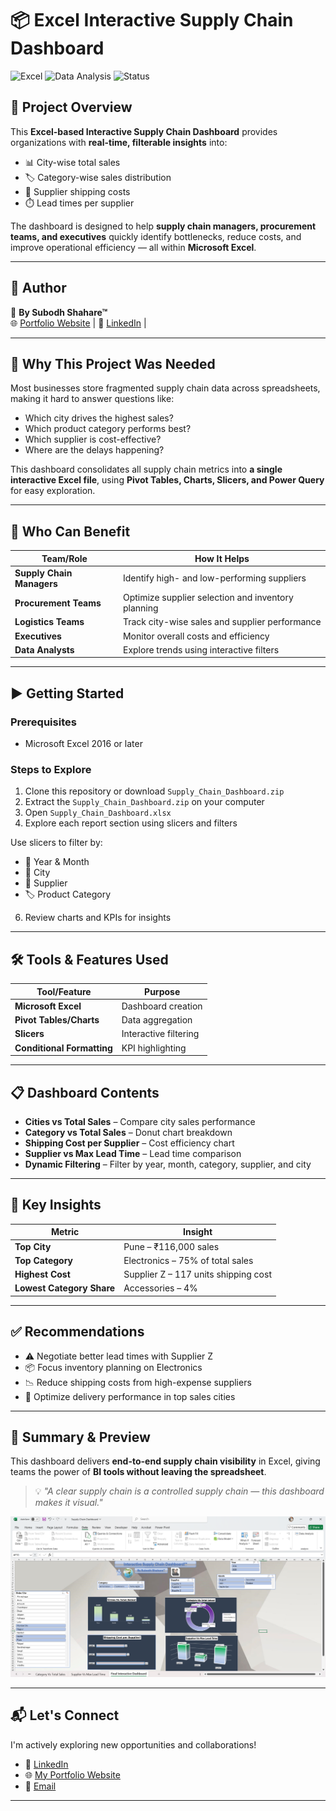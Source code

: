 # 📦 Excel Interactive Supply Chain Dashboard

![Excel](https://img.shields.io/badge/Excel-Dashboard-brightgreen?style=for-the-badge&logo=microsoft-excel)
![Data Analysis](https://img.shields.io/badge/Data-Analysis-blue?style=for-the-badge&logo=databricks)
![Status](https://img.shields.io/badge/Status-Completed-success?style=for-the-badge)

## 🎯 Project Overview
This **Excel-based Interactive Supply Chain Dashboard** provides organizations with **real-time, filterable insights** into:

- 📊 City-wise total sales
- 🏷️ Category-wise sales distribution
- 🚚 Supplier shipping costs
- ⏱️ Lead times per supplier

The dashboard is designed to help **supply chain managers, procurement teams, and executives** quickly identify bottlenecks, reduce costs, and improve operational efficiency — all within **Microsoft Excel**.

---

## 🔗 Author  
👤 **By Subodh Shahare™**  
🌐 [Portfolio Website](https://subodh-s.my.canva.site/home) | 💼 [LinkedIn](https://www.linkedin.com/in/subodhshahare) | 

---

## 📌 Why This Project Was Needed  
Most businesses store fragmented supply chain data across spreadsheets, making it hard to answer questions like:

- Which city drives the highest sales?
- Which product category performs best?
- Which supplier is cost-effective?
- Where are the delays happening?

This dashboard consolidates all supply chain metrics into **a single interactive Excel file**, using **Pivot Tables, Charts, Slicers, and Power Query** for easy exploration.

---

## 👥 Who Can Benefit

| Team/Role              | How It Helps |
|------------------------|--------------|
| **Supply Chain Managers** | Identify high- and low-performing suppliers |
| **Procurement Teams**  | Optimize supplier selection and inventory planning |
| **Logistics Teams**    | Track city-wise sales and supplier performance |
| **Executives**         | Monitor overall costs and efficiency |
| **Data Analysts**      | Explore trends using interactive filters |

---

## ▶️ Getting Started

### Prerequisites
- Microsoft Excel 2016 or later 

### Steps to Explore
1. Clone this repository or download `Supply_Chain_Dashboard.zip`
3. Extract the `Supply_Chain_Dashboard.zip` on your computer
4. Open `Supply_Chain_Dashboard.xlsx`
5. Explore each report section using slicers and filters
   
Use slicers to filter by:
   - 📅 Year & Month
   - 📍 City
   - 🏢 Supplier
   - 🏷️ Product Category
     
6. Review charts and KPIs for insights

---

## 🛠️ Tools & Features Used

| Tool/Feature           | Purpose |
|------------------------|---------|
| **Microsoft Excel**    | Dashboard creation |
| **Pivot Tables/Charts**| Data aggregation |
| **Slicers**            | Interactive filtering |
| **Conditional Formatting** | KPI highlighting |
---

## 📋 Dashboard Contents

- **Cities vs Total Sales** – Compare city sales performance
- **Category vs Total Sales** – Donut chart breakdown
- **Shipping Cost per Supplier** – Cost efficiency chart
- **Supplier vs Max Lead Time** – Lead time comparison
- **Dynamic Filtering** – Filter by year, month, category, supplier, and city

---

## 📌 Key Insights

| Metric               | Insight |
|----------------------|---------|
| **Top City**         | Pune – ₹116,000 sales |
| **Top Category**     | Electronics – 75% of total sales |
| **Highest Cost**     | Supplier Z – 117 units shipping cost |
| **Lowest Category Share** | Accessories – 4% |

---

## ✅ Recommendations

- ⚠️ Negotiate better lead times with Supplier Z
- 📦 Focus inventory planning on Electronics
- 📉 Reduce shipping costs from high-expense suppliers
- 🚀 Optimize delivery performance in top sales cities

---

## 🧾 Summary & Preview

This dashboard delivers **end-to-end supply chain visibility** in Excel, giving teams the power of **BI tools without leaving the spreadsheet**.

> 💡 *"A clear supply chain is a controlled supply chain — this dashboard makes it visual."*

![Dashboard Preview](Screenshot_Excel-Interactive%20Supply-Chain%20Dashboard.png)

---

## 📬 Let's Connect

I'm actively exploring new opportunities and collaborations!

- 🔗 [LinkedIn](https://www.linkedin.com/in/subodhshahare)  
- 🌐 [My Portfolio Website](https://subodh-s.my.canva.site/home)  
- 📧 [Email](mailto:Subodh.shahare@gmail.com)

---

